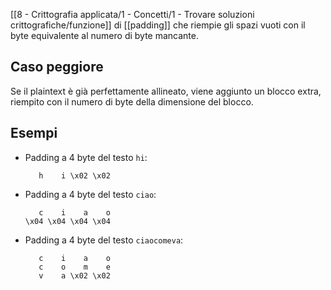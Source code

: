 [[8 - Crittografia applicata/1 - Concetti/1 - Trovare soluzioni crittografiche/funzione]] di [[padding]] che riempie gli spazi vuoti con il byte equivalente al numero di byte mancante.

## Caso peggiore

Se il plaintext è già perfettamente allineato, viene aggiunto un blocco extra, riempito con il numero di byte della dimensione del blocco.

## Esempi

- Padding a 4 byte del testo `hi`:
	```
	   h    i \x02 \x02
	```
- Padding a 4 byte del testo `ciao`: 
	```
	   c    i    a    o
	\x04 \x04 \x04 \x04
	```
- Padding a 4 byte del testo `ciaocomeva`:
	```
	   c    i    a    o
	   c    o    m    e
	   v    a \x02 \x02
	```